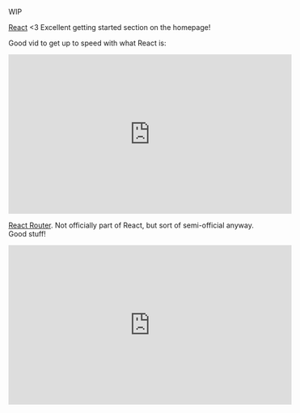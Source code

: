 WIP 

[React](http://facebook.github.io/react/) <3
Excellent getting started section on the homepage!

Good vid to get up to speed with what React is:

<iframe width="560" height="315" src="https://www.youtube.com/embed/x7cQ3mrcKaY" frameborder="0" allowfullscreen></iframe>

[React Router](http://rackt.org/react-router/). Not officially part of React, but sort of semi-official anyway. Good stuff!

<iframe width="560" height="315" src="https://www.youtube.com/embed/Q6Kczrgw6ic" frameborder="0" allowfullscreen></iframe>